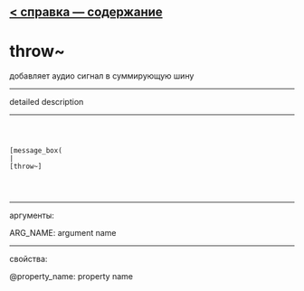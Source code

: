 [< справка — содержание](ceammc_lib.html)
---

# throw~


добавляет аудио сигнал в суммирующую шину

---

detailed description
<br>


---


```



[message_box(                                 
|
[throw~]


            
```

---
аргументы:

ARG_NAME: argument name<br>

---
свойства:

@property_name: property name<br>


